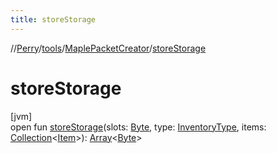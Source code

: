 ```yaml
---
title: storeStorage
---
```

//[Perry](../../../index.html)/[tools](../index.html)/[MaplePacketCreator](index.html)/[storeStorage](store-storage.html)



# storeStorage



[jvm]\
open fun [storeStorage](store-storage.html)(slots: [Byte](https://kotlinlang.org/api/latest/jvm/stdlib/kotlin/-byte/index.html), type: [InventoryType](../../client.inventory/-inventory-type/index.html), items: [Collection](https://docs.oracle.com/javase/8/docs/api/java/util/Collection.html)<[Item](../../client.inventory/-item/index.html)>): [Array](https://kotlinlang.org/api/latest/jvm/stdlib/kotlin/-array/index.html)<[Byte](https://kotlinlang.org/api/latest/jvm/stdlib/kotlin/-byte/index.html)>





